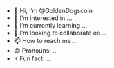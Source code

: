 - 👋 Hi, I’m @GoldenDogscoin
- 👀 I’m interested in ...
- 🌱 I’m currently learning ...
- 💞️ I’m looking to collaborate on ...
- 📫 How to reach me ...
- 😄 Pronouns: ...
- ⚡ Fun fact: ...

<!---
GoldenDogscoin/GoldenDogscoin is a ✨ special ✨ repository because its `README.md` (this file) appears on your GitHub profile.
You can click the Preview link to take a look at your changes.
--->
